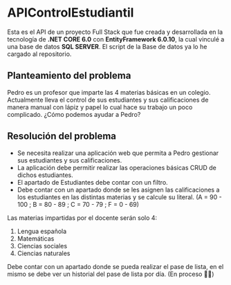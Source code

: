 # APIControlEstudiantil

Esta es el API de un proyecto Full Stack que fue creada y desarrollada en la tecnología de **.NET CORE 6.0** con **EntityFramework 6.0.10**, la cual vinculé a una base de datos **SQL SERVER**. El script de la Base de datos ya lo he cargado al repositorio.

## Planteamiento del problema

Pedro es un profesor que imparte las 4 materias básicas en un colegio. Actualmente lleva el control de sus estudiantes y sus calificaciones de manera manual con lápiz y papel lo cual hace su trabajo un poco complicado. ¿Cómo podemos ayudar a Pedro?

## Resolución del problema

- Se necesita realizar una aplicación web que permita a Pedro gestionar sus estudiantes y sus calificaciones.
- La aplicación debe permitir realizar las operaciones básicas CRUD de dichos estudiantes.
- El apartado de Estudiantes debe contar con un filtro.
- Debe contar con un apartado donde se les asignen las calificaciones a los estudiantes en las distintas materias y se calcule su literal.
(A = 90 - 100 ; B = 80 - 89 ; C = 70 - 79 ; F = 0 - 69)

Las materias impartidas por el docente serán solo 4:

1. Lengua española
2. Matemáticas
3. Ciencias sociales
4. Ciencias naturales

Debe contar con un apartado donde se pueda realizar el pase de lista, en el mismo se debe ver un historial del pase de lista por día. (En proceso 👨‍💻)
